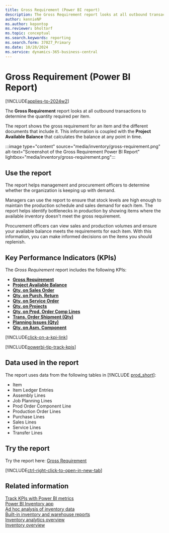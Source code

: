 ```yaml
---
title: Gross Requirement (Power BI report)
description: The Gross Requirement report looks at all outbound transactions within the system to identify the quantity required per item. 
author: kennieNP
ms.author: kepontop
ms.reviewer: bholtorf
ms.topic: conceptual
ms.search.keywords: reporting
ms.search.form: 37027_Primary
ms.date: 10/28/2024
ms.service: dynamics-365-business-central
---
```


# Gross Requirement (Power BI Report)

[!INCLUDE[applies-to-2024w2](includes/applies-to-2024w2.md)]

The **Gross Requirement** report looks at all outbound transactions to determine the quantity required per item.

The report shows the gross requirement for an item and the different documents that include it. This information is coupled with the **Project Available Balance** that calculates the balance at any point in time.

:::image type="content" source="media/inventory/gross-requirement.png" alt-text="Screenshot of the Gross Requirement Power BI Report" lightbox="media/inventory/gross-requirement.png":::

## Use the report

The report helps management and procurement officers to determine whether the organization is keeping up with demand.

Managers can use the report to ensure that stock levels are high enough to maintain the production schedule and sales demand for each item. The report helps identify bottlenecks in production by showing items where the available inventory doesn't meet the gross requirement.

Procurement officers can view sales and production volumes and ensure your available balance meets the requirements for each item. With this information, you can make informed decisions on the items you should replenish.

## Key Performance Indicators (KPIs)

The *Gross Requirement* report includes the following KPIs:

- [**Gross Requirement**](inventory-powerbi-kpis.md#gross-requirement)
- [**Project Available Balance**](inventory-powerbi-kpis.md#projected-available-balance)
- [**Qty. on Sales Order**](inventory-powerbi-kpis.md#qty-on-sales-order)
- [**Qty. on Purch. Return**](inventory-powerbi-kpis.md#qty-on-purch-return)
- [**Qty. on Service Order**](inventory-powerbi-kpis.md#qty-on-service-order)
- [**Qty. on Projects**](inventory-powerbi-kpis.md#qty-on-projects)
- [**Qty. on Prod. Order Comp Lines**](inventory-powerbi-kpis.md#qty-on-prod-order-comp-lines)
- [**Trans. Order Shipment (Qty)**](inventory-powerbi-kpis.md#trans-order-shipment-qty)
- [**Planning Issues (Qty)**](inventory-powerbi-kpis.md#planning-issues-qty)
- [**Qty. on Asm. Component**](inventory-powerbi-kpis.md#qty-on-asm-component)

[!INCLUDE[click-on-a-kpi-link](includes/click-on-a-kpi-link.md)] 

[!INCLUDE[powerbi-tip-track-kpis](includes/powerbi-tip-track-kpis.md)] 


## Data used in the report

The report uses data from the following tables in [!INCLUDE [prod_short](includes/prod_short.md)]:

- Item
- Item Ledger Entries
- Assembly Lines
- Job Planning Lines
- Prod Order Component Line
- Production Order Lines
- Purchase Lines
- Sales Lines
- Service Lines
- Transfer Lines

## Try the report

Try the report here: [Gross Requirement](https://businesscentral.dynamics.com?page=37027)

[!INCLUDE[ctrl-right-click-to-open-in-new-tab](includes/ctrl-right-click-to-open-in-new-tab.md)]

## Related information

[Track KPIs with Power BI metrics](track-kpis-with-power-bi-metrics.md)  
[Power BI Inventory app](inventory-powerbi-app.md)  
[Ad hoc analysis of inventory data](ad-hoc-analysis-inventory.md)  
[Built-in inventory and warehouse reports](inventory-WMS-reports.md)  
[Inventory analytics overview](inventory-analytics-overview.md)  
[Inventory overview](inventory-manage-inventory.md)